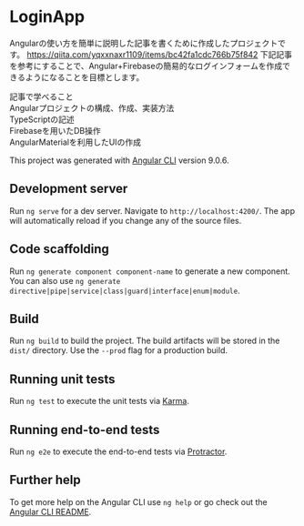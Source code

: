 # LoginApp
Angularの使い方を簡単に説明した記事を書くために作成したプロジェクトです。
https://qiita.com/yqxxnaxr1109/items/bc42fa1cdc766b75f842
下記記事を参考にすることで、Angular+Firebaseの簡易的なログインフォームを作成できるようになることを目標とします。

記事で学べること  
Angularプロジェクトの構成、作成、実装方法  
TypeScriptの記述  
Firebaseを用いたDB操作  
AngularMaterialを利用したUIの作成  

This project was generated with [Angular CLI](https://github.com/angular/angular-cli) version 9.0.6.

## Development server

Run `ng serve` for a dev server. Navigate to `http://localhost:4200/`. The app will automatically reload if you change any of the source files.

## Code scaffolding

Run `ng generate component component-name` to generate a new component. You can also use `ng generate directive|pipe|service|class|guard|interface|enum|module`.

## Build

Run `ng build` to build the project. The build artifacts will be stored in the `dist/` directory. Use the `--prod` flag for a production build.

## Running unit tests

Run `ng test` to execute the unit tests via [Karma](https://karma-runner.github.io).

## Running end-to-end tests

Run `ng e2e` to execute the end-to-end tests via [Protractor](http://www.protractortest.org/).

## Further help

To get more help on the Angular CLI use `ng help` or go check out the [Angular CLI README](https://github.com/angular/angular-cli/blob/master/README.md).
